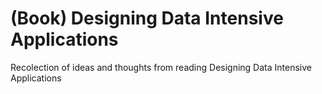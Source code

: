 # (Book) Designing Data Intensive Applications

Recolection of ideas and thoughts from reading Designing Data Intensive Applications
